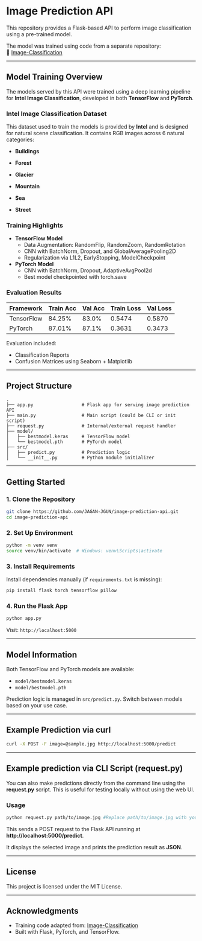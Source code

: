 # Image Prediction API

This repository provides a Flask-based API to perform image classification using a pre-trained model.

The model was trained using code from a separate repository:  
🔗 [Image-Classification](https://github.com/JAGAN-JGUN/Image-Classification)

---

## Model Training Overview

The models served by this API were trained using a deep learning pipeline for **Intel Image Classification**, developed in both **TensorFlow** and **PyTorch**.

### Intel Image Classification Dataset

This dataset used to train the models is provided by **Intel** and is designed for natural scene classification. It contains RGB images across 6 natural categories:

* **Buildings**

* **Forest**

* **Glacier**

* **Mountain**

* **Sea**

* **Street**

### Training Highlights

- **TensorFlow Model**
  - Data Augmentation: RandomFlip, RandomZoom, RandomRotation
  - CNN with BatchNorm, Dropout, and GlobalAveragePooling2D
  - Regularization via L1L2, EarlyStopping, ModelCheckpoint
- **PyTorch Model**
  - CNN with BatchNorm, Dropout, AdaptiveAvgPool2d
  - Best model checkpointed with torch.save

### Evaluation Results

| Framework   | Train Acc | Val Acc | Train Loss | Val Loss |
|-------------|-----------|---------|------------|----------|
| TensorFlow  | 84.25%    | 83.0%   | 0.5474     | 0.5870   |
| PyTorch     | 87.01%    | 87.1%   | 0.3631     | 0.3473   |

Evaluation included:
- Classification Reports
- Confusion Matrices using Seaborn + Matplotlib

---

## Project Structure

```
.
├── app.py                  # Flask app for serving image prediction API
├── main.py                 # Main script (could be CLI or init script)
├── request.py              # Internal/external request handler
├── model/
│   ├── bestmodel.keras     # TensorFlow model
│   └── bestmodel.pth       # PyTorch model
├── src/
│   ├── predict.py          # Prediction logic
│   └── __init__.py         # Python module initializer
```

---

## Getting Started

### 1. Clone the Repository

```bash
git clone https://github.com/JAGAN-JGUN/image-prediction-api.git
cd image-prediction-api
```

### 2. Set Up Environment

```bash
python -m venv venv
source venv/bin/activate  # Windows: venv\Scripts\activate
```

### 3. Install Requirements

Install dependencies manually (if `requirements.txt` is missing):

```bash
pip install flask torch tensorflow pillow
```

### 4. Run the Flask App

```bash
python app.py
```

Visit: `http://localhost:5000`

---

## Model Information

Both TensorFlow and PyTorch models are available:
- `model/bestmodel.keras`
- `model/bestmodel.pth`

Prediction logic is managed in `src/predict.py`. Switch between models based on your use case.

---

## Example Prediction via curl

```bash
curl -X POST -F image=@sample.jpg http://localhost:5000/predict
```

---

## Example prediction via CLI Script (request.py)

You can also make predictions directly from the command line using the **request.py** script. This is useful for testing locally without using the web UI.

### Usage

```bash
python request.py path/to/image.jpg #Replace path/to/image.jpg with your image path.
```

This sends a POST request to the Flask API running at **http://localhost:5000/predict**.

It displays the selected image and prints the prediction result as **JSON**.

---

## License

This project is licensed under the MIT License.

---

## Acknowledgments

- Training code adapted from: [Image-Classification](https://github.com/JAGAN-JGUN/Image-Classification)
- Built with Flask, PyTorch, and TensorFlow.
